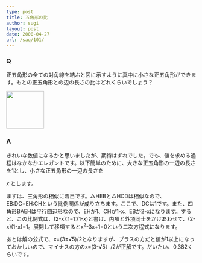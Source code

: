 ```yaml
---
type: post
title: 五角形の比
author: sugi
layout: post
date: 2000-04-27
url: /saq/101/
---
```

### Q 

正五角形の全ての対角線を結ぶと図に示すように真中に小さな正五角形ができます。もとの正五角形との辺の長さの比はどれくらいでしょう？

<div>
  <img src="/images/saq/pent0.png" width="100" height="100" border="0" />
</div>

### A 

きれいな数値になるかと思いましたが、期待はずれでした。でも、値を求める過程はなかなかエレガントです。以下簡単のために、大きな正五角形の一辺の長さを1とし、小さな正五角形の一辺の長さを
  
<var>x</var> とします。

まずは、三角形の相似に着目です。△HEBと△HCDは相似なので、EB:DC=EH:CHという比例関係が成り立ちます。ここで、DCは1です。また、四角形BAEHは平行四辺形なので、EHが1、CHが1-x、EBが2-xになります。すると、この比例式は、(2-x):1=1:(1-x)と書け、内項と外項同士をかけあわせて、(2-x)(1-x)=1。展開して移項するとx<sup>2</sup>-3x+1=0という二次方程式になります。

あとは解の公式で、x=(3&plusmn;&radic;5)/2となりますが、プラスの方だと値が1以上になっておかしいので、マイナスの方のx=(3-&radic;5）/2が正解です。だいたい、0.382くらいです。
